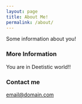 ```yaml
---
layout: page
title: About Me!
permalink: /about/
---
```


Some information about you!

### More Information

You are in Deetistic world!!

### Contact me

[email@domain.com](mailto:email@domain.com)

